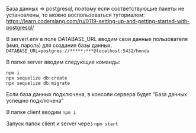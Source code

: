 База данных => postgresql, поэтому если соответствующие пакеты не установлены, то можно воспользоваться туториалом: 
https://learn.coderslang.com/ru/0119-setting-up-and-getting-started-with-postgresql/

В server/.env в поле DATABASE_URL вводим свои данные пользователя (имя, пароль) для создания базы данных.
```DATABASE_URL=postgres://*****:***@localhost:5432/honda```

В папке server вводим следующие команды:
```
npm i
npx sequelize db:create
npx sequelize db:migrate
```

Если база данных подключена, в консоли сервера будет "База данных успешно подключена"

В папке client вводим ```npm i```


Запуск папок client и server через ```npm start```